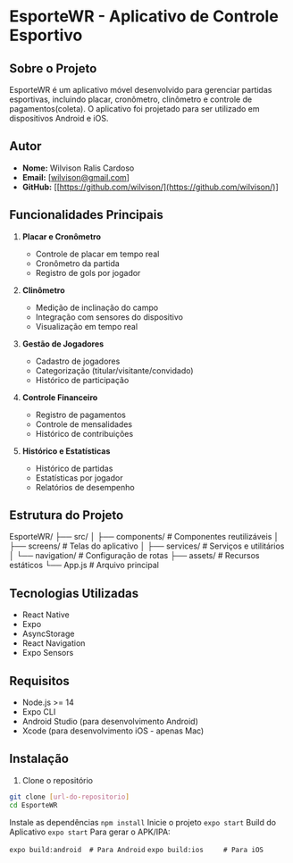 # EsporteWR - Aplicativo de Controle Esportivo

## Sobre o Projeto
EsporteWR é um aplicativo móvel desenvolvido para gerenciar partidas esportivas, incluindo placar, cronômetro, clinômetro e controle de pagamentos(coleta). O aplicativo foi projetado para ser utilizado em dispositivos Android e iOS.

## Autor
- **Nome:** Wilvison Ralis Cardoso
- **Email:** [wilvison@gmail.com]
- **GitHub:** [[https://github.com/wilvison/](https://github.com/wilvison/)]

## Funcionalidades Principais
1. **Placar e Cronômetro**
   - Controle de placar em tempo real
   - Cronômetro da partida
   - Registro de gols por jogador

2. **Clinômetro**
   - Medição de inclinação do campo
   - Integração com sensores do dispositivo
   - Visualização em tempo real

3. **Gestão de Jogadores**
   - Cadastro de jogadores
   - Categorização (titular/visitante/convidado)
   - Histórico de participação

4. **Controle Financeiro**
   - Registro de pagamentos
   - Controle de mensalidades
   - Histórico de contribuições

5. **Histórico e Estatísticas**
   - Histórico de partidas
   - Estatísticas por jogador
   - Relatórios de desempenho

## Estrutura do Projeto

EsporteWR/ 
├── src/ 
│ ├── components/ # Componentes reutilizáveis 
│ ├── screens/ # Telas do aplicativo │ 
├── services/ # Serviços e utilitários 
│ └── navigation/ # Configuração de rotas 
├── assets/ # Recursos estáticos 
└── App.js # Arquivo principal

## Tecnologias Utilizadas
- React Native
- Expo
- AsyncStorage
- React Navigation
- Expo Sensors

## Requisitos
- Node.js >= 14
- Expo CLI
- Android Studio (para desenvolvimento Android)
- Xcode (para desenvolvimento iOS - apenas Mac)

## Instalação
1. Clone o repositório

```bash
git clone [url-do-repositorio]
cd EsporteWR
```
Instale as dependências
```npm install```
Inicie o projeto
```expo start```
Build do Aplicativo
```expo start```
Para gerar o APK/IPA:

```expo build:android  # Para Android```
```expo build:ios     # Para iOS```


